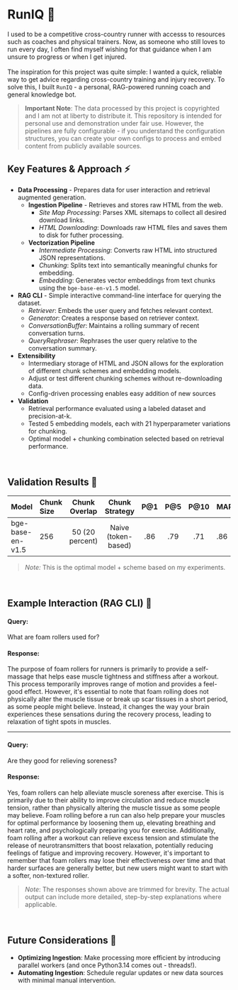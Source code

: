 # RunIQ 🤖

I used to be a competitive cross-country runner with accesss to resources such as coaches and physical trainers. Now, as someone who still loves to run every day, I often find myself wishing for that guidance when I am unsure to progress or when I get injured. <br><br> The inspiration for this project was quite simple: I wanted a quick, reliable way to get advice regarding cross-country training and injury recovery. To solve this, I built `RunIQ` - a personal, RAG-powered running coach and general knowledge bot.<br>

> **Important Note**: The data processed by this project is copyrighted and I am not at liberty to distribute it. This repository is intended for personal use and demonstration under fair use. However, the pipelines are fully configurable - if you understand the configuration structures, you can create your own configs to process and embed content from publicly available sources.
> <br>

## Key Features & Approach ⚡️

- **Data Processing** - Prepares data for user interaction and retrieval augmented generation.
  - **Ingestion Pipeline** - Retrieves and stores raw HTML from the web.
    - _Site Map Processing_: Parses XML sitemaps to collect all desired download links.
    - _HTML Downloading_: Downloads raw HTML files and saves them to disk for futher processing.
  - **Vectorization Pipeline**
    - _Intermediate Processing_: Converts raw HTML into structured JSON representations.
    - _Chunking_: Splits text into semantically meaningful chunks for embedding.
    - _Embedding_: Generates vector embeddings from text chunks using the `bge-base-en-v1.5` model.
- **RAG CLI** - Simple interactive command-line interface for querying the dataset.
  - _Retriever_: Embeds the user query and fetches relevant context.
  - _Generator_: Creates a response based on retriever context.
  - _ConversationBuffer_: Maintains a rolling summary of recent conversation turns.
  - _QueryRephraser_: Rephrases the user query relative to the conversation summary.
- **Extensibility**
  - Intermediary storage of HTML and JSON allows for the exploration of different chunk schemes and embedding models.
  - Adjust or test different chunking schemes without re-downloading data.
  - Config-driven processing enables easy addition of new sources
- **Validation**
  - Retrieval performance evaluated using a labeled dataset and precision-at-k.
  - Tested 5 embedding models, each with 21 hyperparameter variations for chunking.
  - Optimal model + chunking combination selected based on retrieval performance.

<br>

## Validation Results 📝

| Model            | Chunk Size |  Chunk Overlap  |   Chunk Strategy    | P@1 | P@5 | P@10 | MAP@1 | MAP@5 | MAP@10 |
| :--------------- | :--------- | :-------------: | :-----------------: | :-: | :-: | :--: | ----- | ----- | ------ |
| bge-base-en-v1.5 | 256        | 50 (20 percent) | Naive (token-based) | .86 | .79 | .71  | .86   | .84   | .84    |

> _Note:_ This is the optimal model + scheme based on my experiments.

<br>

## Example Interaction (RAG CLI) 🧠

#### Query:

What are foam rollers used for?

#### Response:

The purpose of foam rollers for runners is primarily to provide a self-massage that helps ease muscle tightness and stiffness after a workout. This process temporarily improves range of motion and provides a feel-good effect. However, it's essential to note that foam rolling does not physically alter the muscle tissue or break up scar tissues in a short period, as some people might believe. Instead, it changes the way your brain experiences these sensations during the recovery process, leading to relaxation of tight spots in muscles.

---

#### Query:

Are they good for relieving soreness?

#### Response:

Yes, foam rollers can help alleviate muscle soreness after exercise. This is primarily due to their ability to improve circulation and reduce muscle tension, rather than physically altering the muscle tissue as some people may believe. Foam rolling before a run can also help prepare your muscles for optimal performance by loosening them up, elevating breathing and heart rate, and psychologically preparing you for exercise. Additionally, foam rolling after a workout can relieve excess tension and stimulate the release of neurotransmitters that boost relaxation, potentially reducing feelings of fatigue and improving recovery. However, it's important to remember that foam rollers may lose their effectiveness over time and that harder surfaces are generally better, but new users might want to start with a softer, non-textured roller.

> _Note_: The responses shown above are trimmed for brevity. The actual output can include more detailed, step-by-step explanations where applicable.

<br>

## Future Considerations 🔮

- **Optimizing Ingestion**: Make processing more efficient by introducing parallel workers (and once Python3.14 comes out - threads!).
- **Automating Ingestion**: Schedule regular updates or new data sources with minimal manual intervention.
